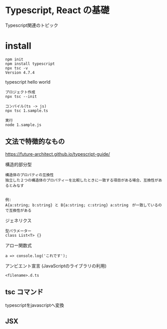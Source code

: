 # Typescript, React の基礎

Typescript関連のトピック

# install
```
npm init
npm install typescript
npx tsc -v 
Version 4.7.4
```

typescript hello world
```
プロジェクト作成
npx tsc --init

コンパイル(ts -> js)
npx tsc 1.sample.ts

実行
node 1.sample.js
```
## 文法で特徴的なもの
https://future-architect.github.io/typescript-guide/

構造的部分型
```
構造体のプロパティの互換性
独立した２つの構造体のプロパティーを比較したときに一致する項目がある場合、互換性があるとみなす


例:
A{a:string; b:string} と B{a:string; c:string} a:string　が一致しているので互換性がある
```

ジェネリクス
```
型パラメーター
class List<T> {}
```

アロー関数式
```
a => console.log('これです');
```

アンビエント宣言 (JavaScriptのライブラリの利用)
```
<filename>.d.ts
```

## tsc コマンド
typescriptをjavascriptへ変換

## JSX 
